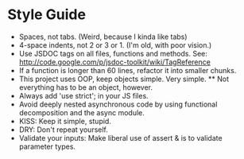 Style Guide
===========

* Spaces, not tabs. (Weird, because I kinda like tabs)
* 4-space indents, not 2 or 3 or 1. (I'm old, with poor vision.)
* Use JSDOC tags on all files, functions and methods. See: http://code.google.com/p/jsdoc-toolkit/wiki/TagReference
* If a function is longer than 60 lines, refactor it into smaller chunks.
* This project uses OOP, keep objects simple. Very simple.
** Not everything has to be an object, however.
* Always add 'use strict'; in your JS files.
* Avoid deeply nested asynchronous code by using functional decomposition and the async module.
* KISS: Keep it simple, stupid.
* DRY: Don't repeat yourself.
* Validate your inputs: Make liberal use of assert & is to validate parameter types.
